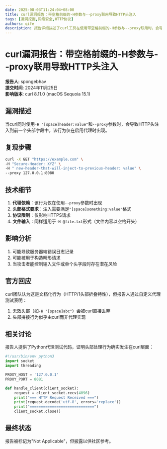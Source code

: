 ```yaml
---
date: 2025-08-03T11:24:04+08:00
title: curl漏洞报告：带空格前缀的-H参数与--proxy联用导致HTTP头注入
tags: [漏洞挖掘,网络安全,HTTP协议]
authors: qife
description: 报告详细描述了curl工具在使用带空格前缀的-H参数与--proxy联用时，会导致HTTP头注入漏洞的技术细节，包括复现步骤、影响范围及潜在风险分析。
---
```


# curl漏洞报告：带空格前缀的-H参数与--proxy联用导致HTTP头注入

**报告人**: spongebhav  
**提交时间**: 2024年11月25日  
**影响版本**: curl 8.11.0 (macOS Sequoia 15.1)  

## 漏洞描述

当curl同时使用`-H "[space]header:value"`和`--proxy`参数时，会导致HTTP头注入到前一个头部字段中。该行为仅在启用代理时出现。

## 复现步骤

```bash
curl -X GET "https://example.com" \
-H "Secure-Header: XYZ" \
-H " new-header-that-will-inject-to-previous-header: value" \
--proxy 127.0.0.1:8080
```

## 技术细节

1. **代理依赖**：该行为仅在使用`--proxy`参数时出现
2. **头部格式要求**：注入需要满足`"[space]something:value"`格式
3. **协议限制**：仅影响HTTPS请求
4. **文件输入**：同样适用于`-H @file.txt`形式（文件内容以空格开头）

## 影响分析

1. 可能导致服务器端错误日志记录
2. 可能被用于构造畸形请求
3. 当攻击者能控制输入文件或单个头字段时存在潜在风险

## 官方回应

curl团队认为这是文档化行为（HTTP/1头部折叠特性），但报告人通过自定义代理测试表明：
1. 无效头部（如`-H "[space]abc"`）会被curl直接丢弃
2. 头部拼接行为似乎由curl而非代理实现

## 相关讨论

报告人提供了Python代理测试代码，证明头部处理行为确实发生在curl层面：

```python
#!/usr/bin/env python3
import socket
import threading

PROXY_HOST = '127.0.0.1'
PROXY_PORT = 8081

def handle_client(client_socket):
    request = client_socket.recv(4096)
    print("=== HTTP Request Received ===")
    print(request.decode('utf-8', errors='replace'))
    print("=============================")
    client_socket.close()
```

## 最终状态

报告被标记为"Not Applicable"，但披露以供社区参考。